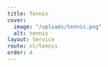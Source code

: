 ```yaml
---
title: Tennis
cover:
  image: "/uploads/tennis.png"
  alt: tennis
layout: Service
route: nl/tennis
order: 4
---
```

